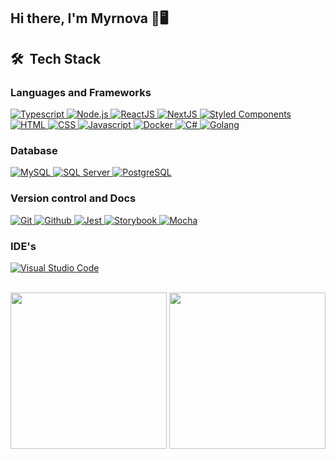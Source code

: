 ## Hi there, I'm Myrnova 👋🖥️

## 🛠 &nbsp;Tech Stack

### Languages and Frameworks

<!-- Typescript -->
<a href="https://www.typescriptlang.org/" target="_blank">
 <img src="https://img.shields.io/badge/TypeScript-007ACC?style=for-the-badge&logo=typescript&logoColor=white" title="Typescript"/>
</a>
<!-- -->
<!-- Node.js -->
<a href="https://nodejs.org/en/" target="_blank">
  <img src="https://img.shields.io/badge/Node.js-43853D?style=for-the-badge&logo=ts-node&logoColor=white" title="Node.js"/>
</a>
<!-- -->
<!-- ReactJS -->
<a href="https://reactjs.org" target="_blank">
  <img src="https://img.shields.io/badge/React-20232A?style=for-the-badge&logo=react&logoColor=61DAFB" title="ReactJS" />
</a>
<!-- -->
<!-- NextJS -->
<a href="https://nextjs.org/" target="_blank">
  <img src="https://img.shields.io/badge/Next-black?style=for-the-badge&logo=next.js&logoColor=white" title="NextJS"/>
</a>
<!-- -->
<!-- Styled Components -->
<a href="https://styled-components.com/" target="_blank">
 <img src="https://img.shields.io/badge/styled--components-DB7093?style=for-the-badge&logo=styled-components&logoColor=white" title="Styled Components"/>
</a>
<!-- -->
<!-- HTML -->
<a href="https://developer.mozilla.org/pt-BR/docs/Web/HTML" target="_blank">
  <img src="https://img.shields.io/badge/HTML5-E34F26?style=for-the-badge&logo=html5&logoColor=white" title="HTML"/>
 </a>
<!-- -->
<!-- CSS -->
<a href="https://developer.mozilla.org/pt-BR/docs/Web/CSS" target="_blank">
  <img src="https://img.shields.io/badge/CSS3-1572B6?style=for-the-badge&logo=css3&logoColor=white" title="CSS" />
</a>
<!-- -->
<!-- Javascript -->
<a href="https://www.javascript.com" target="_blank">
  <img src="https://img.shields.io/badge/JavaScript-F7DF1E?style=for-the-badge&logo=javascript&logoColor=black" title="Javascript"/>
</a>
<!-- -->
<!-- Docker -->
<a href="https://nodejs.org/en/" target="_blank">
  <img src="https://img.shields.io/badge/DOCKER-1572B6?style=for-the-badge&logo=docker&logoColor=white" title="Docker" />
</a>
<!-- -->
<!-- C# -->
<a href="https://docs.microsoft.com/en-us/dotnet/csharp/" target="_blank">
  <img src="https://img.shields.io/badge/c%23-%23239120.svg?style=for-the-badge&logo=c-sharp&logoColor=white" title="C#" />
</a>
<!-- -->
<!-- Golang -->
<a href="https://go.dev" target="_blank">
  <img src="https://img.shields.io/badge/go-%2300ADD8.svg?style=for-the-badge&logo=go&logoColor=white" title="Golang"/>
</a>
<!-- -->

### Database
<!-- MySQL -->
<a href="https://www.mysql.com/">
  <img src="https://img.shields.io/badge/MySQL-00000F?style=for-the-badge&logo=mysql&logoColor=white" title="MySQL" />
</a>
<!-- -->
<!-- SQL Server -->
<a href="https://www.microsoft.com/en-us/sql-server/sql-server-downloads?rtc=1" target="_blank">
  <img src="https://img.shields.io/badge/SqlServer-003B57?style=for-the-badge&logo=microsoft-sql-server&logoColor=white" title="SQL Server"/>
</a>
<!-- -->
<!-- PostgreSQL -->
<a href="https://www.postgresql.org" target="_blank">
  <img src="https://img.shields.io/badge/postgres-%23316192.svg?style=for-the-badge&logo=postgresql&logoColor=white" title="PostgreSQL"/>
</a>
<!-- -->

### Version control and Docs
<!-- Git -->
<a href="https://git-scm.com/" target="_blank">
  <img src="https://img.shields.io/badge/Git-F05032?style=for-the-badge&logo=git&logoColor=white" title="Git" />
</a>
<!-- -->
<!-- Github -->
<a href="https://github.com/" target="_blank">
  <img src="https://img.shields.io/badge/GitHub-100000?style=for-the-badge&logo=github&logoColor=white" title="Github" />
</a>
<!-- -->
<!-- Jest -->
<a href="https://jestjs.io/" target="_blank">
  <img src="https://img.shields.io/badge/-jest-%23C21325?style=for-the-badge&logo=jest&logoColor=white" title="Jest"/>
</a>
<!-- -->
<!-- Storybook -->
<a href="https://storybook.js.org" target="_blank">
  <img src="https://img.shields.io/badge/-Storybook-FF4785?style=for-the-badge&logo=storybook&logoColor=white" title="Storybook" title="Storybook"/>
 </a>
 <!-- -->
<!-- Mocha -->
<a href="https://mochajs.org/" target="_blank">
  <img src="https://img.shields.io/badge/-mocha-%238D6748?style=for-the-badge&logo=mocha&logoColor=white" title="Mocha"/>
</a>

### IDE's
<!-- Visual Studio Code -->
<a href="https://code.visualstudio.com/" target="_blank">
  <img src="https://img.shields.io/badge/Visual_Studio_Code-0078D4?style=for-the-badge&logo=visual%20studio%20code&logoColor=white" title="Visual Studio Code"/>
</a>

<br />
<br />

<p>
  <a href="https://github.com/Myrnova" style="text-decoration: none;">
    <img height="250" float="left" src="https://github-readme-stats.vercel.app/api?username=myrnova&show_icons=true&hide_border=true&theme=dracula"></img>
    <img height="250" float="left" src="https://github-readme-stats.vercel.app/api/top-langs/?username=myrnova&hide_border=true&theme=dracula"></img>  
  </a>
</p>
